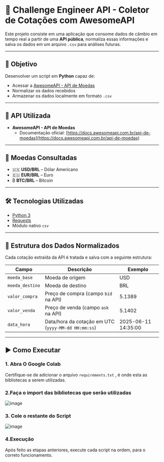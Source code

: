 # 💱 Challenge Engineer API - Coletor de Cotações com AwesomeAPI

Este projeto consiste em uma aplicação que consome dados de câmbio em tempo real a partir de uma **API pública**, normaliza essas informações e salva os dados em um arquivo `.csv` para análises futuras.

---

## 🎯 Objetivo

Desenvolver um script em **Python** capaz de:

- Acessar a [AwesomeAPI - API de Moedas](https://docs.awesomeapi.com.br/api-de-moedas)
- Normalizar os dados recebidos
- Armazenar os dados localmente em formato `.csv`

---

## 🔗 API Utilizada

- **AwesomeAPI - API de Moedas**
  - Documentação oficial: [https://docs.awesomeapi.com.br/api-de-moedas](https://docs.awesomeapi.com.br/api-de-moedas)

---

## 💸 Moedas Consultadas

- 🇺🇸 **USD/BRL** – Dólar Americano
- 🇪🇺 **EUR/BRL** – Euro
- ₿ **BTC/BRL** – Bitcoin

---

## 🛠️ Tecnologias Utilizadas

- [Python 3](https://www.python.org/)
- [Requests](https://pypi.org/project/requests/)
- Módulo nativo `csv`

---

## 📄 Estrutura dos Dados Normalizados

Cada cotação extraída da API é tratada e salva com a seguinte estrutura:

| Campo           | Descrição                                           | Exemplo       |
|----------------|-----------------------------------------------------|---------------|
| `moeda_base`   | Moeda de origem                                     | USD           |
| `moeda_destino`| Moeda de destino                                    | BRL           |
| `valor_compra` | Preço de compra (campo `bid` na API)                | 5.1389        |
| `valor_venda`  | Preço de venda (campo `ask` na API)                 | 5.1402        |
| `data_hora`    | Data/hora da cotação em UTC (`yyyy-MM-dd HH:mm:ss`) | 2025-06-11 14:35:00 |

---

## ▶️ Como Executar

### 1. Abra O Google Colab

Certifique-se de adicionar o arquivo `requirements.txt` , é onde esta as bibliotecas a serem utilizadas.

### 2.Faça o import das bibliotecas que serão utilizadas 

![image](https://github.com/user-attachments/assets/f9249f86-a276-414b-bd82-638fda3b0bb4)

### 3. Cole o restante do Script

![image](https://github.com/user-attachments/assets/bebe9be7-2354-495b-a13c-a9ccd0e6d242)

### 4.Execução

Após feito as etapas anteriores, execute cada script na ordem, para o correto funcionamento.






